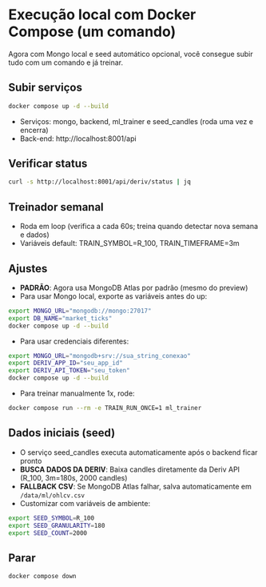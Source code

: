 # Execução local com Docker Compose (um comando)

Agora com Mongo local e seed automático opcional, você consegue subir tudo com um comando e já treinar.

## Subir serviços
```bash
docker compose up -d --build
```
- Serviços: mongo, backend, ml_trainer e seed_candles (roda uma vez e encerra)
- Back-end: http://localhost:8001/api

## Verificar status
```bash
curl -s http://localhost:8001/api/deriv/status | jq
```

## Treinador semanal
- Roda em loop (verifica a cada 60s; treina quando detectar nova semana e dados)
- Variáveis default: TRAIN_SYMBOL=R_100, TRAIN_TIMEFRAME=3m

## Ajustes
- **PADRÃO**: Agora usa MongoDB Atlas por padrão (mesmo do preview)
- Para usar Mongo local, exporte as variáveis antes do up:
```bash
export MONGO_URL="mongodb://mongo:27017"
export DB_NAME="market_ticks"
docker compose up -d --build
```
- Para usar credenciais diferentes:
```bash
export MONGO_URL="mongodb+srv://sua_string_conexao"
export DERIV_APP_ID="seu_app_id"  
export DERIV_API_TOKEN="seu_token"
docker compose up -d --build
```
- Para treinar manualmente 1x, rode:
```bash
docker compose run --rm -e TRAIN_RUN_ONCE=1 ml_trainer
```

## Dados iniciais (seed)
- O serviço seed_candles executa automaticamente após o backend ficar pronto
- **BUSCA DADOS DA DERIV**: Baixa candles diretamente da Deriv API (R_100, 3m=180s, 2000 candles)
- **FALLBACK CSV**: Se MongoDB Atlas falhar, salva automaticamente em `/data/ml/ohlcv.csv`
- Customizar com variáveis de ambiente:
```bash
export SEED_SYMBOL=R_100
export SEED_GRANULARITY=180  
export SEED_COUNT=2000
```

## Parar
```bash
docker compose down
```